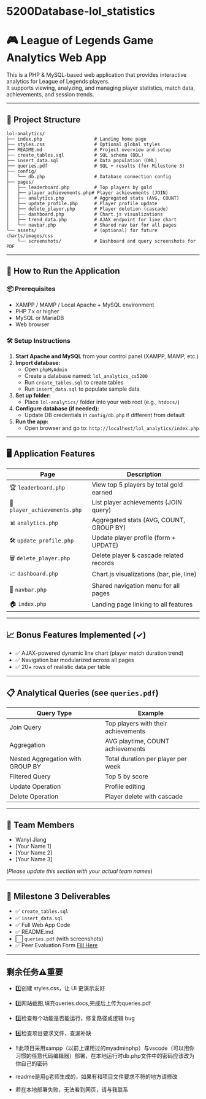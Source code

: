 # 5200Database-lol_statistics
# 🎮 League of Legends Game Analytics Web App

This is a PHP & MySQL-based web application that provides interactive analytics for League of Legends players.  
It supports viewing, analyzing, and managing player statistics, match data, achievements, and session trends.

---

## 📂 Project Structure
```plaintext
lol-analytics/
├── index.php                   # Landing home page
├── styles.css                  # Optional global styles
├── README.md                   # Project overview and setup
├── create_tables.sql           # SQL schema (DDL)
├── insert_data.sql             # Data population (DML)
├── queries.pdf                 # SQL + results (for Milestone 3)
├── config/
│   └── db.php                  # Database connection config
├── pages/
│   ├── leaderboard.php         # Top players by gold
│   ├── player_achievements.php# Player achievements (JOIN)
│   ├── analytics.php           # Aggregated stats (AVG, COUNT)
│   ├── update_profile.php      # Player profile update
│   ├── delete_player.php       # Player deletion (cascade)
│   ├── dashboard.php           # Chart.js visualizations
│   ├── trend_data.php          # AJAX endpoint for line chart
│   └── navbar.php              # Shared nav bar for all pages
└── assets/                     # (optional) for future charts/images/css
    └── screenshots/            # Dashboard and query screenshots for PDF
```


---

## 🚀 How to Run the Application

### 📦 Prerequisites

- XAMPP / MAMP / Local Apache + MySQL environment
- PHP 7.x or higher
- MySQL or MariaDB
- Web browser

### 🛠 Setup Instructions

1. **Start Apache and MySQL** from your control panel (XAMPP, MAMP, etc.)
2. **Import database:**
   - Open `phpMyAdmin`
   - Create a database named: `lol_analytics_cs5200`
   - Run `create_tables.sql` to create tables
   - Run `insert_data.sql` to populate sample data
3. **Set up folder:**
   - Place `lol-analytics/` folder into your web root (e.g., `htdocs/`)
4. **Configure database (if needed):**
   - Update DB credentials in `config/db.php` if different from default
5. **Run the app:**
   - Open browser and go to: `http://localhost/lol_analytics/index.php`

---

## 🖥️ Application Features

| Page | Description |
|------|-------------|
| 🏆 `leaderboard.php` | View top 5 players by total gold earned |
| 🎯 `player_achievements.php` | List player achievements (JOIN query) |
| 📊 `analytics.php` | Aggregated stats (AVG, COUNT, GROUP BY) |
| 🛠 `update_profile.php` | Update player profile (form + UPDATE) |
| 🗑 `delete_player.php` | Delete player & cascade related records |
| 📈 `dashboard.php` | Chart.js visualizations (bar, pie, line) |
| 🧭 `navbar.php` | Shared navigation menu for all pages |
| 🏠 `index.php` | Landing page linking to all features |

---

## 📈 Bonus Features Implemented (✓)

- ✅ AJAX-powered dynamic line chart (player match duration trend)
- ✅ Navigation bar modularized across all pages
- ✅ 20+ rows of realistic data per table

---

## 📋 Analytical Queries (see `queries.pdf`)

| Query Type | Example |
|------------|---------|
| Join Query | Top players with their achievements |
| Aggregation | AVG playtime, COUNT achievements |
| Nested Aggregation with GROUP BY | Total duration per player per week |
| Filtered Query | Top 5 by score |
| Update Operation | Profile editing |
| Delete Operation | Player delete with cascade |

---

## 👥 Team Members

- Wanyi Jiang
- [Your Name 1] 
- [Your Name 2] 
- [Your Name 3] 

(*Please update this section with your actual team names*)

---

## 📅 Milestone 3 Deliverables

- ✅ `create_tables.sql`
- ✅ `insert_data.sql`
- ✅ Full Web App Code
- ✅ README.md
- ⬜ `queries.pdf` (with screenshots)
- ✅ Peer Evaluation Form [Fill Here](https://forms.office.com/r/vy40EU9SWF)

---
## 剩余任务⚠️重要
- 1️⃣创建 styles.css，让 UI 更演示友好
- 2️⃣网站截图,填充queries.docs,完成后上传为queries.pdf
- 3️⃣检查每个功能是否能运行，修复路径或逻辑 bug
- 4️⃣检查项目要求文件，查漏补缺

- ‼️此项目采用xampp（以前上课用过的myadminphp）与vscode（可以用你习惯的任意代码编辑器）部署，在本地运行时db.php文件中的密码应该改为你自己的密码
- readme是用g老师生成的，如果有和项目文件要求不符的地方请修改
- 若在本地部署失败，无法看到网页，请与我联系


